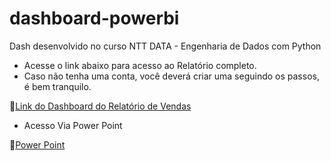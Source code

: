 # dashboard-powerbi
Dash desenvolvido no curso NTT DATA - Engenharia de Dados com Python
- Acesse o link abaixo para acesso ao Relatório completo.
- Caso não tenha uma conta, você deverá criar uma seguindo os passos, é bem tranquilo.
  
🔗[Link do Dashboard do Relatório de Vendas](https://app.powerbi.com/links/6hGW6RQMnC?ctid=368acaee-c4b8-4e7a-a797-7a2d490c4607&pbi_source=linkShare)

- Acesso Via Power Point
  
🔗[Power Point](https://app.powerbi.com/links/6hGW6RQMnC?ctid=368acaee-c4b8-4e7a-a797-7a2d490c4607&pbi_source=linkShare&portalSessionId=e01e5430-30c8-411c-a79d-aca0ccc44f3f&fromEntryPoint=share)
